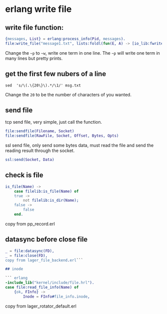 # erlang write file

## write file function:

``` erlang
{messages, List} = erlang:process_info(Pid, messages).
file:write_file("message1.txt", lists:foldl(fun(E, A) -> [io_lib:fwrite("~w~n",[E])|A]  end, io_lib:fwrite("~w~n", [hd(List)]), tl(List)), [append]).
```

Change the `~p` to `~w`, write one term in one line.
The `~p` will write one term in many lines but pretty prints.

## get the first few nubers of a line

``` shell
sed  's/\(.\{20\}\).*/\1/' msg.txt
```

Change the `20` to be the number of characters of you wanted.

## send file
tcp send file, very simple, just call the function.
``` erlang
file:sendfile(Filename, Socket)
file:sendfile(RawFile, Socket, Offset, Bytes, Opts)
```
ssl send file, only send some bytes data, must read the file and send the reading result through the socket.

``` erlang
ssl:send(Socket, Data)
```

## check is file

``` erlang
is_file(Name) ->
    case filelib:is_file(Name) of
	true ->
	    not filelib:is_dir(Name);
	false ->
	    false
    end.
```
copy from pp_record.erl

## datasync before close file

``` erlang
_ = file:datasync(FD),
_ = file:close(FD),
copy from lager_file_backend.erl```

## inode

``` erlang
-include_lib("kernel/include/file.hrl").
case file:read_file_info(Name) of
    {ok, FInfo} ->
        Inode = FInfo#file_info.inode,
```
copy from lager_rotator_default.erl
